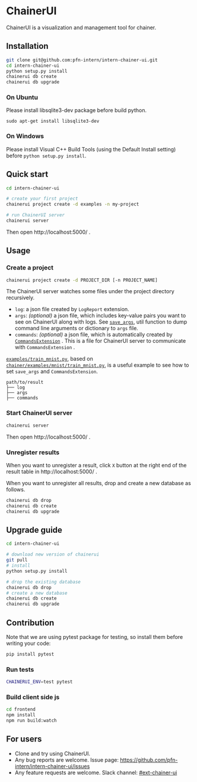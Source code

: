 # ChainerUI

ChainerUI is a visualization and management tool for chainer.

## Installation

```sh
git clone git@github.com:pfn-intern/intern-chainer-ui.git
cd intern-chainer-ui
python setup.py install
chainerui db create
chainerui db upgrade
```

### On Ubuntu
Please install libsqlite3-dev package before build python.

```
sudo apt-get install libsqlite3-dev
```

### On Windows
Please install Visual C++ Build Tools (using the Default Install setting) before `python setup.py install`.


## Quick start

```sh
cd intern-chainer-ui

# create your first project
chainerui project create -d examples -n my-project

# run ChainerUI server
chainerui server
```

Then open http://localhost:5000/ .


## Usage

### Create a project

```sh
chainerui project create -d PROJECT_DIR [-n PROJECT_NAME]
```

The ChainerUI server watches some files under the project directory recursively.

- `log`: a json file created by `LogReport` extension.
- `args`: *(optional)* a json file, which includes key-value pairs you want to see on ChainerUI along with logs. See [`save_args`](https://github.com/pfnet/intern-chainer-ui/blob/master/chainerui/utils/save_args.py), util function to dump command line arguments or dictionary to `args` file.
- `commands`: *(optional)* a json file, which is automatically created by [`CommandsExtension`](https://github.com/pfn-intern/intern-chainer-ui/blob/master/chainerui/extensions/commands_extension.py) . This is a file for ChainerUI server to communicate with `CommandsExtension` .

[`examples/train_mnist.py`](https://github.com/pfnet/intern-chainer-ui/blob/master/examples/train_mnist.py), based on [`chainer/examples/mnist/train_mnist.py`](https://github.com/chainer/chainer/blob/4de98cf90e747940f1dd7f7f4cdf1fcc0b4b4786/examples/mnist/train_mnist.py), is a useful example to see how to set `save_args` and `CommandsExtension`.

```
path/to/result
├── log
├── args
├── commands
```

### Start ChainerUI server

```sh
chainerui server
```

Then open http://localhost:5000/ .

### Unregister results

When you want to unregister a result, click `X` button at the right end of the result table in http://localhost:5000/ .

When you want to unregister all results, drop and create a new database as follows.

```sh
chainerui db drop
chainerui db create
chainerui db upgrade
```


## Upgrade guide

```sh
cd intern-chainer-ui

# download new version of chainerui
git pull
# install
python setup.py install

# drop the existing database
chainerui db drop
# create a new database
chainerui db create
chainerui db upgrade
```


## Contribution

Note that we are using pytest package for testing, so install them before writing your code:

```sh
pip install pytest
```

### Run tests

```sh
CHAINERUI_ENV=test pytest
```

### Build client side js

```sh
cd frontend
npm install
npm run build:watch
```


## For users

- Clone and try using ChainerUI.
- Any bug reports are welcome. Issue page: https://github.com/pfn-intern/intern-chainer-ui/issues
- Any feature requests are welcome. Slack channel: [#ext-chainer-ui](https://preferred.slack.com/messages/ext-chainer-ui/)
